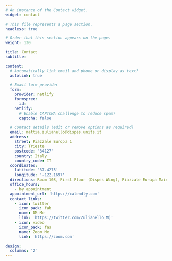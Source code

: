 ```yaml
---
# An instance of the Contact widget.
widget: contact

# This file represents a page section.
headless: true

# Order that this section appears on the page.
weight: 130

title: Contact
subtitle:

content:
  # Automatically link email and phone or display as text?
  autolink: true

  # Email form provider
  form:
    provider: netlify
    formspree:
      id:
    netlify:
      # Enable CAPTCHA challenge to reduce spam?
      captcha: false

  # Contact details (edit or remove options as required)
  email: mattia.zulianello@dispes.units.it
  address:
    street: Piazzale Europa 1
    city: Trieste
    postcode: '34127'
    country: Italy
    country_code: IT
  coordinates:
    latitude: '37.4275'
    longitude: '-122.1697'
  directions: Room 108, First Floor (Dispes Wing), Piazzale Europa Main Building
  office_hours:
    - by appointment
  appointment_url: 'https://calendly.com'
  contact_links:
    - icon: twitter
      icon_pack: fab
      name: DM Me
      link: 'https://twitter.com/Zulianello_M)'
    - icon: video
      icon_pack: fas
      name: Zoom Me
      link: 'https://zoom.com'

design:
  columns: '2'
---
```

